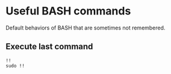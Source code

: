 # Useful BASH commands

Default behaviors of BASH that are sometimes not remembered.

## Execute last command
```
!!
sudo !!
```
